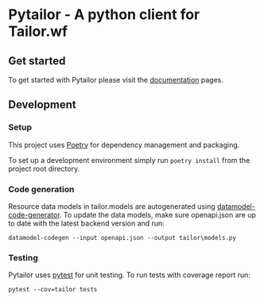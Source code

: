# Pytailor - A python client for Tailor.wf

## Get started
To get started with Pytailor please visit the [documentation]() pages.

## Development
### Setup
This project uses [Poetry](https://python-poetry.org/docs/) for dependency management and
packaging.

To set up a development environment simply run `poetry install` from the project root
directory.

### Code generation
Resource data models in tailor.models are autogenerated using
[datamodel-code-generator](https://github.com/koxudaxi/datamodel-code-generator).
To update the data models, make sure openapi.json are up to date with the latest backend
version and run:

`datamodel-codegen --input openapi.json --output tailor\models.py`

### Testing
Pytailor uses [pytest](https://docs.pytest.org/en/stable/) for unit testing. To run tests
with coverage report run:
 
`pytest --cov=tailor tests`
